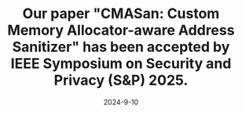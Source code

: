 ---
title: 'Our paper "CMASan: Custom Memory Allocator-aware Address Sanitizer" has been accepted by IEEE Symposium on Security and Privacy (S&P) 2025.'
date: 2024-9-10
---